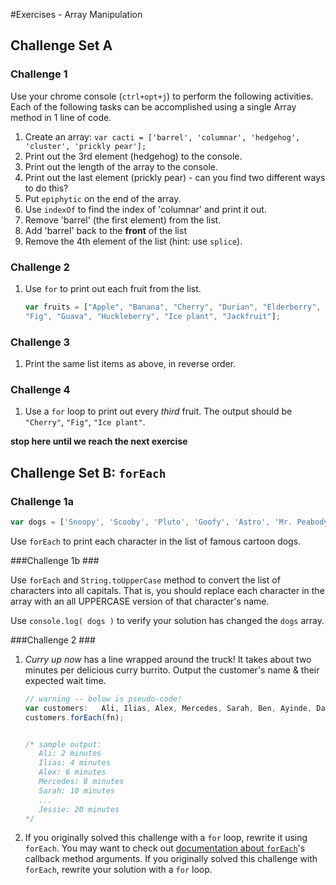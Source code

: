 #Exercises - Array Manipulation

## Challenge Set A ##

### Challenge 1 ###

Use your chrome console (`ctrl+opt+j`) to perform the following activities.
Each of the following tasks can be accomplished using a single Array method in 1 line of code.

1. Create an array: `var cacti = ['barrel', 'columnar', 'hedgehog', 'cluster', 'prickly pear'];`
1. Print out the 3rd element (hedgehog) to the console.
1. Print out the length of the array to the console.
1. Print out the last element (prickly pear) - can you find two different ways to do this?
1. Put `epiphytic` on the end of the array.
1. Use `indexOf` to find the index of 'columnar' and print it out.
1. Remove 'barrel' (the first element) from the list.
1. Add 'barrel' back to the **front** of the list
1. Remove the 4th element of the list (hint: use `splice`).

### Challenge 2 ###

1. Use `for` to print out each fruit from the list.

	```js
	var fruits = ["Apple", "Banana", "Cherry", "Durian", "Elderberry",
	"Fig", "Guava", "Huckleberry", "Ice plant", "Jackfruit"];
	```
### Challenge 3 ###

1. Print the same list items as above, in reverse order. 

### Challenge 4 ###

1. Use a `for` loop to print out every *third* fruit. The output should be `"Cherry"`, `"Fig"`, `"Ice plant"`.


**stop here until we reach the next exercise**

## Challenge Set B: `forEach` ##

### Challenge 1a ###

```js
var dogs = ['Snoopy', 'Scooby', 'Pluto', 'Goofy', 'Astro', 'Mr. Peabody', 'Odie', "Santa's Little Helper", 'Brian'];
```

Use `forEach` to print each character in the list of famous cartoon dogs.


###Challenge 1b ###

Use `forEach` and `String.toUpperCase` method to convert the list of characters into all capitals.  That is, you should replace each character in the array with an all UPPERCASE version of that character's name.

Use `console.log( dogs )` to verify your solution has changed the `dogs` array.


###Challenge 2 ###

1. *Curry up now* has a line wrapped around the truck! It takes about two minutes per delicious curry burrito. Output the customer's name & their expected wait time.
	
	```javascript
	// warning -- below is pseudo-code!
	var customers:   Ali, Ilias, Alex, Mercedes, Sarah, Ben, Ayinde, Dani, Jamey, Jessie
	customers.forEach(fn);
	
	
	/* sample output:
	   Ali: 2 minutes
	   Ilias: 4 minutes
	   Alex: 6 minutes
	   Mercedes: 8 minutes
	   Sarah: 10 minutes
	   ...
	   Jessie: 20 minutes
	*/
	```

1. If you originally solved this challenge with a `for` loop, rewrite it using `forEach`. You may want to check out <a href="https://developer.mozilla.org/en-US/docs/Web/JavaScript/Reference/Global_Objects/Array/forEach">documentation about `forEach`</a>'s callback method arguments.  If you originally solved this challenge with `forEach`, rewrite your solution with a `for` loop. 



